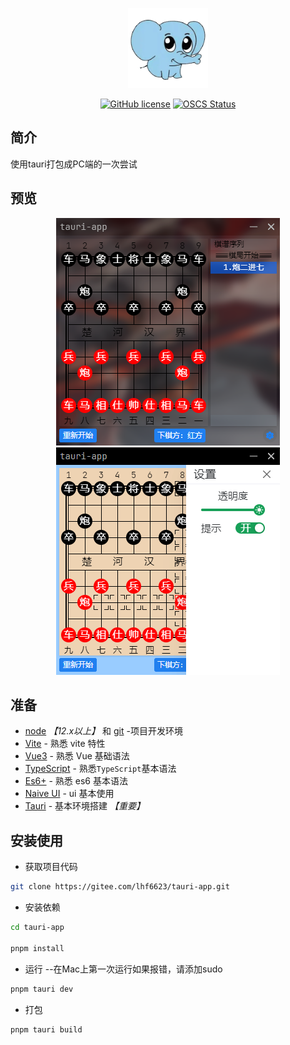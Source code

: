 <div align="center"> 
    
<p align="center"><img src="./src-tauri/icons/128x128.png" /></p>
    
[![GitHub license](https://img.shields.io/github/license/lhf6623/tauri-app)](https://github.com/lhf6623/tauri-app/blob/master/LICENSE) [![OSCS Status](https://www.oscs1024.com/platform/badge/lhf6623/tauri-app.svg?size=small)](https://www.oscs1024.com/project/lhf6623/tauri-app?ref=badge_small)
</div>

## 简介

使用tauri打包成PC端的一次尝试

## 预览

<p align="center">
    <img alt="tauri-xiang-app Logo" width="358" src="https://github.com/lhf6623/tauri-app/raw/master/public/page.png">
    <img alt="tauri-xiang-app Logo" width="358" src="https://github.com/lhf6623/tauri-app/raw/master/public/page_setting.png"></img>
</p>

## 准备

- [node](http://nodejs.org/) _【12.x以上】_  和 [git](https://git-scm.com/) -项目开发环境
- [Vite](https://vitejs.dev/) - 熟悉 vite 特性
- [Vue3](https://v3.vuejs.org/) - 熟悉 Vue 基础语法
- [TypeScript](https://www.typescriptlang.org/) - 熟悉`TypeScript`基本语法
- [Es6+](http://es6.ruanyifeng.com/) - 熟悉 es6 基本语法
- [Naive UI](https://www.naiveui.com/zh-CN/light) - ui 基本使用
- [Tauri](https://tauri.studio/v1/guides/getting-started/prerequisites) - 基本环境搭建 _【重要】_ 

## 安装使用

- 获取项目代码

```bash
git clone https://gitee.com/lhf6623/tauri-app.git
```

- 安装依赖

```bash
cd tauri-app

pnpm install

```

- 运行 --在Mac上第一次运行如果报错，请添加sudo

```bash
pnpm tauri dev
```

- 打包

```bash
pnpm tauri build
```

